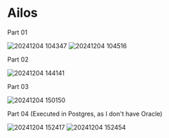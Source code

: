 # Ailos

Part 01

![20241204 104347](https://github.com/user-attachments/assets/bdd1d16c-776a-4451-91ae-42ba31a02bed)
![20241204 104516](https://github.com/user-attachments/assets/783774e7-6597-4bf9-bbd0-d976cd297531)

Part 02

![20241204 144141](https://github.com/user-attachments/assets/98bec38e-adf6-48d6-bbd5-fecbaced07a6)

Part 03

![20241204 150150](https://github.com/user-attachments/assets/df0f5651-1437-4096-a63b-0d2a6d51832b)

Part 04 (Executed in Postgres, as I don't have Oracle)

![20241204 152417](https://github.com/user-attachments/assets/433d1be2-d907-4ce6-983f-19b1a476cba2)
![20241204 152454](https://github.com/user-attachments/assets/53b1ffe9-7353-435c-a53f-fd1d957e87b8)
